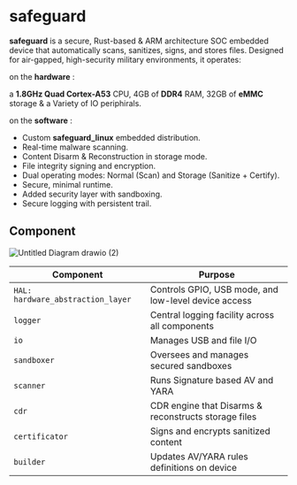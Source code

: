 # safeguard

**safeguard** is a secure, Rust-based & ARM architecture SOC embedded device that automatically scans, sanitizes, signs, and stores files. Designed for air-gapped, high-security military environments, it operates:

on the **hardware** :

a **1.8GHz Quad Cortex-A53** CPU, 4GB of **DDR4** RAM, 32GB of **eMMC** storage & a Variety of IO periphirals.

on the **software** :

- Custom **safeguard_linux** embedded distribution.
- Real-time malware scanning.
- Content Disarm & Reconstruction in storage mode.
- File integrity signing and encryption.
- Dual operating modes: Normal (Scan) and Storage (Sanitize + Certify).
- Secure, minimal runtime.
- Added security layer with sandboxing.
- Secure logging with persistent trail.




## Component


![Untitled Diagram drawio (2)](https://github.com/user-attachments/assets/30916f99-5e35-4b5d-878d-fc68e0e515d4)



| Component              | Purpose                                      |
|--------------------|----------------------------------------------|
| `HAL: hardware_abstraction_layer` | Controls GPIO, USB mode, and low-level device access |
| `logger`           | Central logging facility across all components                    |
| `io`               | Manages USB and file I/O                     |
| `sandboxer`          | Oversees and manages secured sandboxes    |
| `scanner`          | Runs Signature based AV and YARA       |
| `cdr`       | CDR engine that Disarms & reconstructs storage files     |
| `certificator`     | Signs and encrypts sanitized content         |
| `builder`          | Updates AV/YARA rules definitions on device    |

